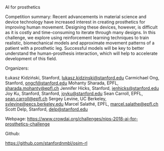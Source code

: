 AI for prosthetics

Competition summary: Recent advancements in material science and device technology have increased interest in creating prosthetics for improving human movement. Designing these devices, however, is difficult as it is costly and time-consuming to iterate through many designs. In this challenge, we explore using reinforcement learning techniques to train realistic, biomechanical models and approximate movement patterns of a patient with a prosthetic leg. Successful models will be key to better understand the human-prosthesis interaction, which will help to accelerate development of this field.

Organizers:

Łukasz Kidziński, Stanford, lukasz.kidzinski@stanford.edu
Carmichael Ong, Stanford, ongcf@stanford.edu
Mohanty Sharada, EPFL, sharada.mohanty@epfl.ch
Jennifer Hicks, Stanford, jenhicks@stanford.edu
Joy Ku, Stanford, Stanford, joyku@stanford.edu
Sean Carroll, EPFL, sean.carroll@epfl.ch
Sergey Levine, UC Berkeley, svlevine@eecs.berkeley.edu
Marcel Salathé, EPFL, marcel.salathe@epfl.ch
Scott Delp, Stanford, delp@stanford.edu

Webpage: https://www.crowdai.org/challenges/nips-2018-ai-for-prosthetics-challenge 


Github:

https://github.com/stanfordnmbl/osim-rl

